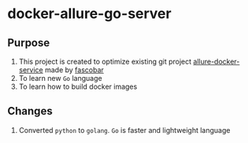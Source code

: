 # docker-allure-go-server

## Purpose
1. This project is created to optimize existing git project [allure-docker-service](https://github.com/fescobar/allure-docker-service)
made by [fascobar](https://github.com/fescobar)
2. To learn new `Go` language 
3. To learn how to build docker images

## Changes
1. Converted `python` to `golang`. `Go` is faster and lightweight language